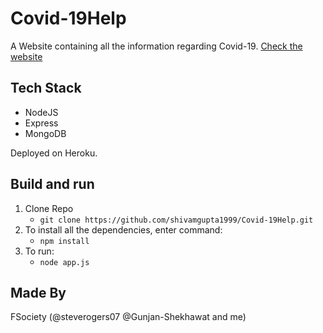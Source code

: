 # Covid-19Help

A Website containing all the information regarding Covid-19.
[Check the website](https://covid-19help.herokuapp.com)

## Tech Stack

- NodeJS
- Express
- MongoDB

Deployed on Heroku.

## Build and run

1. Clone Repo
   - `git clone https://github.com/shivamgupta1999/Covid-19Help.git`
2. To install all the dependencies, enter command:
   -  `npm install`
3. To run:
   -  `node app.js`

## Made By

 FSociety (@steverogers07 @Gunjan-Shekhawat and me)
